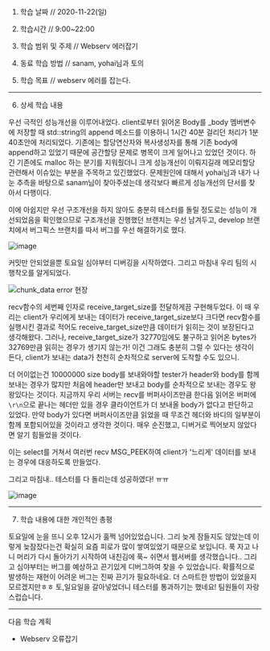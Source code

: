 1. 학습 날짜 // 2020-11-22(일)
2. 학습시간 // 9:00~22:00

3. 학습 범위 및 주제 // Webserv 에러잡기
4. 동료 학습 방법 // sanam, yohai님과 토의
5. 학습 목표 // webserv 에러를 잡는다.

---

6. 상세 학습 내용

우선 극적인 성능개선을 이루어내었다. client로부터 읽어온 Body를 _body 멤버변수에 저장할 때 std::string의 append 메소드를 이용하니 1시간 40분 걸리던 처리가 1분 40초안에 처리되었다. 기존에는 할당연산자와 복사생성자를 통해 기존 body에 append하고 있었기 때문에 공간할당 문제로 병목이 크게 일어나고 있었던 것이다. 하긴 기존에도 malloc 하는 분기를 지워줬더니 크게 성능개선이 이뤄지길래 메모리할당 관련해서 이슈있는 부분을 주목하고 있긴했었다. 문제원인에 대해서 yohai님과 내가 나눈 추측을 바탕으로 sanam님이 찾아주셨는데 생각보다 빠르게 성능개선의 단서를 찾아서 다행이다.

이에 아쉽지만 우선 구조개선을 하지 않아도 충분히 테스터를 돌릴 정도로는 성능이 개선되었음을 확인했으므로 구조개선을 진행했던 브랜치는 우선 남겨두고, develop 브랜치에서 버그픽스 브랜치를 따서 버그를 우선 해결하기로 했다.

![image](https://user-images.githubusercontent.com/54612343/99905288-4af30080-2d13-11eb-9f34-96b7ef22d9c2.png)

커밋만 안되었을뿐 토요일 심야부터 디버깅을 시작하였다. 그리고 마침내 우리 팀의 시행착오를 알게되었다.

![chunk_data error 현장](https://user-images.githubusercontent.com/54612343/99905346-9c02f480-2d13-11eb-88f3-c3c3b5a394b3.png)

recv함수의 세번째 인자로 receive_target_size를 전달하게끔 구현해두었다. 이 때 우리는 client가 우리에게 보내는 데이터가 receive_target_size보다 크다면 recv함수를 실행시킨 결과로 적어도 receive_target_size만큼 데이터가 읽히는 것이 보장된다고 생각해왔다. 그러나, receive_target_size가 32770임에도 불구하고 읽어온 bytes가 32769만큼 읽히는 경우가 생기지 않는가! 이건 그래도 충분히 그럴 수 있다는 생각이 든다, client가 보내는 data가 천천히 순차적으로 server에 도착할 수도 있으니.

더 어이없는건 10000000 size body를 보내와야할 tester가 header와 body를 함께 보내는 경우가 많지만 처음에 header만 보내고 body를 순차적으로 보내는 경우도 왕왕있다는 것이다. 지금까지 우리 서버는 recv를 버퍼사이즈만큼 한다음 읽어온 버퍼에 `\r\n`으로 끝나는 헤더만 있을 경우 클라이언트가 더 보내올 body가 없다고 판단하고 있었다. 만약 body가 있다면 버퍼사이즈만큼 읽었을 때 무조건 헤더와 바디의 일부분이 함께 포함되어있을 것이라고 생각한 것이다. 매우 순진했고, 디버거로 찍어보지 않았다면 알기 힘들었을 것이다.

이는 select를 거쳐서 여러번 recv MSG_PEEK하여 client가 '느리게' 데이터를 보내는 경우에 대응하도록 만들었다.



그리고 마침내.. 테스터를 다 돌리는데 성공하였다! ㅠㅠ

![image](https://user-images.githubusercontent.com/54612343/99905837-c7d3a980-2d16-11eb-9440-c69a6b2468e4.png)




---

7. 학습 내용에 대한 개인적인 총평

토요일에 눈을 뜨니 오후 12시가 훌쩍 넘어있었습니다. 그리 늦게 잠들지도 않았는데 이렇게 늦잠잤다는건 확실히 요즘 피로가 많이 쌓여있었기 때문으로 보입니다. 푹 자고 나니 머리가 다시 돌아가기 시작하여 내친김에 푹~ 쉬면서 웹서버를 생각했습니다.. 그리고 심야부터는 버그를 예상하고 끈기있게 디버그하여 찾을 수 있었습니다. 확률적으로 발생하는 재현이 어려운 버그는 진짜 끈기가 필요하네요. 더 스마트한 방법이 있었을지 모르겠지만ㅎㅎ 토,일요일을 갈아넣었더니 테스터를 통과하기는 했네요! 팀원들이 자랑스럽습니다.



---

다음 학습 계획

- Webserv 오류잡기


